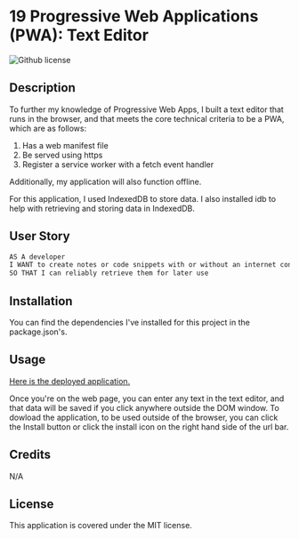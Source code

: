 # 19 Progressive Web Applications (PWA): Text Editor
![Github license](https://img.shields.io/badge/License-MIT-yellow.svg)

## Description
To further my knowledge of Progressive Web Apps, I built a text editor that runs in the browser, and that meets the core technical criteria to be a PWA, which are as follows: <br>
1. Has a web manifest file <br>
2. Be served using https <br>
3. Register a service worker with a fetch event handler <br>

Additionally, my application will also function offline.

For this application, I used IndexedDB to store data. I also installed idb to help with retrieving and storing data in IndexedDB. 

## User Story

```md
AS A developer
I WANT to create notes or code snippets with or without an internet connection
SO THAT I can reliably retrieve them for later use
```

## Installation
You can find the dependencies I've installed for this project in the package.json's.

## Usage

[Here is the deployed application.](https://week-19-challenge.herokuapp.com/)

Once you're on the web page, you can enter any text in the text editor, and that data will be saved if you click anywhere outside the DOM window. To dowload the application, to be used outside of the browser, you can click the Install button or click the install icon on the right hand side of the url bar.

## Credits

N/A

## License

This application is covered under the MIT license.